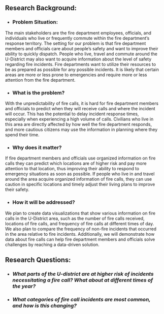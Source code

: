 ## Research Background:

* ### Problem Situation:
The main stakeholders are the fire department employees, officials, and individuals who live or frequently commute within the fire department’s response territory. The setting for our problem is that fire department members and officials care about people’s safety and want to improve their ability to quickly dispatch. People who live, travel and commute around the U-District may also want to acquire information about the level of safety regarding fire incidents. Fire departments want to utilize their resources to be as prepared as possible for any possible incidents. It is likely that certain areas are more or less prone to emergencies and require more or less attention from the fire department.

* ### What is the problem?
With the unpredictability of fire calls, it is hard for fire department members and officials to predict when they will receive calls and where the incident will occur. This has the potential to delay incident response times, especially when experiencing a high volume of calls. Civilians who live in this area are directly affected by how well the fire department responds, and more cautious citizens may use the information in planning where they spend their time.

* ### Why does it matter?
If fire department members and officials use organized information on fire calls they can predict which locations are of higher risk and pay more attention to that location, thus improving their ability to respond to emergency situations as soon as possible. If people who live in and travel around the area acquire organized information of fire calls, they can use caution in specific locations and timely adjust their living plans to improve their safety.

* ### How it will be addressed?
We plan to create data visualizations that show various information on fire calls in the U-District area, such as the number of fire calls received, locations of fire calls, and frequency of fire calls at different times of day. We also plan to compare the frequency of non-fire incidents that occurred in the area relative to fire incidents. Additionally, we will demonstrate how data about fire calls can help fire department members and officials solve challenges by reaching a data-driven solution.

## Research Questions:
* ### _What parts of the U-district are at higher risk of incidents necessitating a fire call? What about at different times of the year?_
* ### _What categories of fire call incidents are most common, and how is this changing?_
